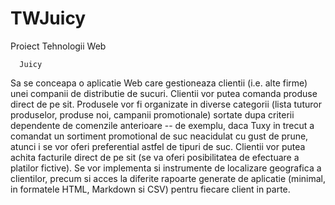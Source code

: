 # TWJuicy
Proiect Tehnologii Web

      Juicy 
  Sa se conceapa o aplicatie Web care gestioneaza clientii (i.e. alte firme) unei companii de distributie de sucuri. Clientii vor putea comanda produse direct de pe sit. Produsele vor fi organizate in diverse categorii (lista tuturor produselor, produse noi, campanii promotionale) sortate dupa criterii dependente de comenzile anterioare -- de exemplu, daca Tuxy in trecut a comandat un sortiment promotional de suc neacidulat cu gust de prune, atunci i se vor oferi preferential astfel de tipuri de suc. Clientii vor putea achita facturile direct de pe sit (se va oferi posibilitatea de efectuare a platilor fictive). Se vor implementa si instrumente de localizare geografica a clientilor, precum si acces la diferite rapoarte generate de aplicatie (minimal, in formatele HTML, Markdown si CSV) pentru fiecare client in parte.

